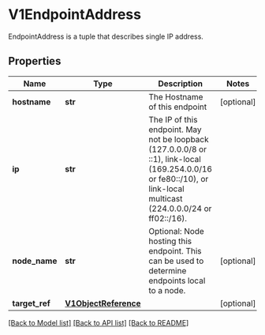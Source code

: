 # V1EndpointAddress

EndpointAddress is a tuple that describes single IP address.

## Properties
Name | Type | Description | Notes
------------ | ------------- | ------------- | -------------
**hostname** | **str** | The Hostname of this endpoint | [optional] 
**ip** | **str** | The IP of this endpoint. May not be loopback (127.0.0.0/8 or ::1), link-local (169.254.0.0/16 or fe80::/10), or link-local multicast (224.0.0.0/24 or ff02::/16). | 
**node_name** | **str** | Optional: Node hosting this endpoint. This can be used to determine endpoints local to a node. | [optional] 
**target_ref** | [**V1ObjectReference**](V1ObjectReference.md) |  | [optional] 

[[Back to Model list]](../README.md#documentation-for-models) [[Back to API list]](../README.md#documentation-for-api-endpoints) [[Back to README]](../README.md)


